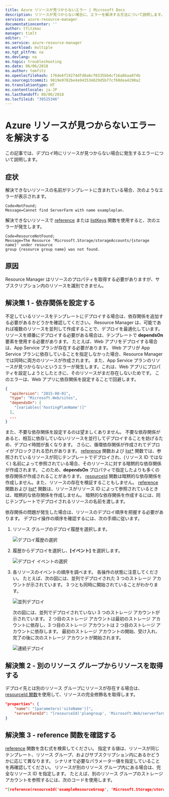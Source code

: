 ```yaml
---
title: Azure リソースが見つからないエラー | Microsoft Docs
description: リソースが見つからない場合に、エラーを解決する方法について説明します。
services: azure-resource-manager
documentationcenter: ''
author: tfitzmac
manager: timlt
editor: ''
ms.service: azure-resource-manager
ms.workload: multiple
ms.tgt_pltfrm: na
ms.devlang: na
ms.topic: troubleshooting
ms.date: 06/06/2018
ms.author: tomfitz
ms.openlocfilehash: 176de6f19274dfd8a6cf0335bb4cf16a8baa874b
ms.sourcegitcommit: 9819e9782be4a943534829d5b77cf60dea4290a2
ms.translationtype: HT
ms.contentlocale: ja-JP
ms.lasthandoff: 08/06/2018
ms.locfileid: "39525346"
---
```

# <a name="resolve-not-found-errors-for-azure-resources"></a>Azure リソースが見つからないエラーを解決する

この記事では、デプロイ時にリソースが見つからない場合に発生するエラーについて説明します。

## <a name="symptom"></a>症状

解決できないリソースの名前がテンプレートに含まれている場合、次のようなエラーが表示されます。

```
Code=NotFound;
Message=Cannot find ServerFarm with name exampleplan.
```

解決できないリソースで [reference](resource-group-template-functions-resource.md#reference) または [listKeys](resource-group-template-functions-resource.md#listkeys) 関数を使用すると、次のエラーが発生します。

```
Code=ResourceNotFound;
Message=The Resource 'Microsoft.Storage/storageAccounts/{storage name}' under resource
group {resource group name} was not found.
```

## <a name="cause"></a>原因

Resource Manager はリソースのプロパティを取得する必要がありますが、サブスクリプション内のリソースを識別できません。

## <a name="solution-1---set-dependencies"></a>解決策 1 - 依存関係を設定する

不足しているリソースをテンプレートにデプロイする場合は、依存関係を追加する必要があるかどうかを確認してください。 Resource Manager は、可能であれば複数のリソースを並列して作成することで、デプロイを最適化しています。 リソースを順番にデプロイする必要がある場合は、テンプレートで **dependsOn** 要素を使用する必要があります。 たとえば、Web アプリをデプロイする場合は、App Service プランが存在する必要があります。 Web アプリが App Service プランに依存していることを指定しなかった場合、Resource Manager では同時に両方のリソースが作成されます。 また、App Service プランのリソースが見つからないというエラーが発生します。これは、Web アプリにプロパティを設定しようとしたときに、そのリソースがまだ存在しないためです。 このエラーは、Web アプリに依存関係を設定することで回避します。

```json
{
  "apiVersion": "2015-08-01",
  "type": "Microsoft.Web/sites",
  "dependsOn": [
    "[variables('hostingPlanName')]"
  ],
  ...
}
```

また、不要な依存関係を設定するのは望ましくありません。 不要な依存関係があると、相互に依存していないリソースを並行してデプロイすることを妨げるため、デプロイ時間が長くなります。 さらに、循環依存関係が作成されてデプロイがブロックされる恐れがあります。 [reference](resource-group-template-functions-resource.md#reference) 関数および [list*](resource-group-template-functions-resource.md#list) 関数では、参照されているリソースが同じテンプレートでデプロイされ、(リソース ID ではなく) 名前によって参照されている場合、そのリソースに対する暗黙的な依存関係が作成されます。 このため、**dependsOn** プロパティで指定したよりも多くの依存関係が作成されることがあります。 [resourceId](resource-group-template-functions-resource.md#resourceid) 関数は暗黙的な依存関係を作成しません。また、リソースの存在を検証することもしません。 [reference](resource-group-template-functions-resource.md#reference) 関数および [list*](resource-group-template-functions-resource.md#list) 関数は、リソースがリソース ID によって参照されているときは、暗黙的な依存関係を作成しません。 暗黙的な依存関係を作成するには、同じテンプレートでデプロイされるリソースの名前を渡します。

依存関係の問題が発生した場合は、リソースのデプロイ順序を把握する必要があります。 デプロイ操作の順序を確認するには、次の手順に従います。

1. リソース グループのデプロイ履歴を選択します。

   ![デプロイ履歴の選択](./media/resource-manager-not-found-errors/select-deployment.png)

2. 履歴からデプロイを選択し、**[イベント]** を選択します。

   ![デプロイ イベントの選択](./media/resource-manager-not-found-errors/select-deployment-events.png)

3. 各リソースのイベントの順序を調べます。 各操作の状態に注意してください。 たとえば、次の図には、並列でデプロイされた 3 つのストレージ アカウントが示されています。 3 つとも同時に開始されていることがわかります。

   ![並列デプロイ](./media/resource-manager-not-found-errors/deployment-events-parallel.png)

   次の図には、並列でデプロイされていない 3 つのストレージ アカウントが示されています。 2 つ目のストレージ アカウントは最初のストレージ アカウントに依存し、3 つ目のストレージ アカウントは 2 つ目のストレージ アカウントに依存します。 最初のストレージ アカウントの開始、受け入れ、完了の後に次のストレージ アカウントが開始されます。

   ![連続デプロイ](./media/resource-manager-not-found-errors/deployment-events-sequence.png)

## <a name="solution-2---get-resource-from-different-resource-group"></a>解決策 2 - 別のリソース グループからリソースを取得する

デプロイ先とは別のリソース グループにリソースが存在する場合は、[resourceId 関数](resource-group-template-functions-resource.md#resourceid)を使用して、リソースの完全修飾名を取得します。

```json
"properties": {
    "name": "[parameters('siteName')]",
    "serverFarmId": "[resourceId('plangroup', 'Microsoft.Web/serverfarms', parameters('hostingPlanName'))]"
}
```

## <a name="solution-3---check-reference-function"></a>解決策 3 - reference 関数を確認する

[reference](resource-group-template-functions-resource.md#reference) 関数を含む式を検索してください。 指定する値は、リソースが同じテンプレート、リソース グループ、およびサブスクリプション内にあるかどうかに応じて異なります。 シナリオで必要なパラメーター値を指定していることを再確認してください。 リソースが別のリソース グループ内にある場合は、完全なリソース ID を指定します。 たとえば、別のリソース グループのストレージ アカウントを参照するには、次のコードを使用します。

```json
"[reference(resourceId('exampleResourceGroup', 'Microsoft.Storage/storageAccounts', 'myStorage'), '2017-06-01')]"
```